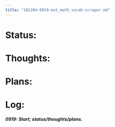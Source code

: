 ```yaml
---
title: "181204-0919-mst_math_vocab-scraper.md"
---
```


# Status:


# Thoughts:


# Plans:


# Log:

##### 0919: Start; status/thoughts/plans.
